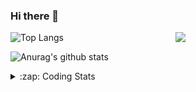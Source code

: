 ### Hi there 👋

<!--
**tao8687/tao8687** is a ✨ _special_ ✨ repository because its `README.md` (this file) appears on your GitHub profile.

Here are some ideas to get you started:

- 🔭 I’m currently working on ...
- 🌱 I’m currently learning ...
- 👯 I’m looking to collaborate on ...
- 🤔 I’m looking for help with ...
- 💬 Ask me about ...
- 📫 How to reach me: ...
- 😄 Pronouns: ...
- ⚡ Fun fact: ...
-->

<img align='right' src="https://media.giphy.com/media/M9gbBd9nbDrOTu1Mqx/giphy.gif" width="240">

  
![Top Langs](https://github-readme-stats.vercel.app/api/top-langs/?username=tao8687&layout=compact&title_color=23238E&text_color=A67D3D)

![Anurag's github stats](https://github-readme-stats.vercel.app/api?username=tao8687&show_icons=true&&text_color=A67D3D&title_color=23238E&show_icons=false&count_private=true&hide=stars)

<details>
  <summary>:zap: Coding Stats</summary>
  <br>
    
<!--START_SECTION:waka-->
![Code Time](http://img.shields.io/badge/Code%20Time-1%2C990%20hrs%2013%20mins-blue)

![Profile Views](http://img.shields.io/badge/Profile%20Views-1-blue)

**🐱 My GitHub Data** 

> 📦 1.5 MB Used in GitHub's Storage 
 > 
> 🏆 123 Contributions in the Year 2025
 > 
> 🚫 Not Opted to Hire
 > 
> 📜 63 Public Repositories 
 > 
> 🔑 24 Private Repositories 
 > 
**I'm an Early 🐤** 

```text
🌞 Morning                1725 commits        ██████████████████████░░░   89.01 % 
🌆 Daytime                90 commits          █░░░░░░░░░░░░░░░░░░░░░░░░   04.64 % 
🌃 Evening                119 commits         ██░░░░░░░░░░░░░░░░░░░░░░░   06.14 % 
🌙 Night                  4 commits           ░░░░░░░░░░░░░░░░░░░░░░░░░   00.21 % 
```
📅 **I'm Most Productive on Wednesday** 

```text
Monday                   278 commits         ████░░░░░░░░░░░░░░░░░░░░░   14.34 % 
Tuesday                  264 commits         ███░░░░░░░░░░░░░░░░░░░░░░   13.62 % 
Wednesday                335 commits         ████░░░░░░░░░░░░░░░░░░░░░   17.29 % 
Thursday                 259 commits         ███░░░░░░░░░░░░░░░░░░░░░░   13.36 % 
Friday                   275 commits         ████░░░░░░░░░░░░░░░░░░░░░   14.19 % 
Saturday                 268 commits         ███░░░░░░░░░░░░░░░░░░░░░░   13.83 % 
Sunday                   259 commits         ███░░░░░░░░░░░░░░░░░░░░░░   13.36 % 
```


📊 **This Week I Spent My Time On** 

```text
🕑︎ Time Zone: Asia/Shanghai

💬 Programming Languages: 
Markdown                 5 hrs 1 min         ██████████░░░░░░░░░░░░░░░   38.60 % 
XML                      2 hrs 16 mins       ████░░░░░░░░░░░░░░░░░░░░░   17.56 % 
C++                      2 hrs 4 mins        ████░░░░░░░░░░░░░░░░░░░░░   15.95 % 
C                        1 hr 46 mins        ███░░░░░░░░░░░░░░░░░░░░░░   13.61 % 
CMake                    1 hr 11 mins        ██░░░░░░░░░░░░░░░░░░░░░░░   09.23 % 

🔥 Editors: 
VS Code                  9 hrs 6 mins        ██████████████████░░░░░░░   70.07 % 
Cursor                   3 hrs 53 mins       ███████░░░░░░░░░░░░░░░░░░   29.93 % 

🐱‍💻 Projects: 
Creating-2D-laser-slam-fr12 hrs              ███████████████████████░░   92.39 % 
cartographer             42 mins             █░░░░░░░░░░░░░░░░░░░░░░░░   05.42 % 
sparse_bundle_adjustment 7 mins              ░░░░░░░░░░░░░░░░░░░░░░░░░   00.98 % 
fastslam                 2 mins              ░░░░░░░░░░░░░░░░░░░░░░░░░   00.37 % 
cartographer_ws          2 mins              ░░░░░░░░░░░░░░░░░░░░░░░░░   00.35 % 

💻 Operating System: 
Linux                    13 hrs              █████████████████████████   100.00 % 
```

**I Mostly Code in C++** 

```text
C++                      11 repos            ████████░░░░░░░░░░░░░░░░░   32.35 % 
Python                   9 repos             ███████░░░░░░░░░░░░░░░░░░   26.47 % 
JavaScript               2 repos             █░░░░░░░░░░░░░░░░░░░░░░░░   05.88 % 
Batchfile                1 repo              █░░░░░░░░░░░░░░░░░░░░░░░░   02.94 % 
HTML                     1 repo              █░░░░░░░░░░░░░░░░░░░░░░░░   02.94 % 
```



**Timeline**

![Lines of Code chart](https://raw.githubusercontent.com/tao8687/tao8687/master/assets/bar_graph.png)


 Last Updated on 02/05/2025 01:52:45 UTC
<!--END_SECTION:waka-->
</details>
